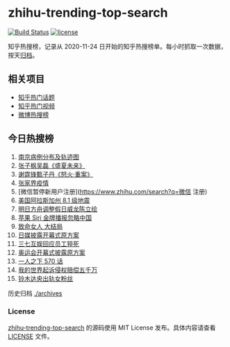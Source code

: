 # zhihu-trending-top-search

[![Build Status](https://github.com/justjavac/zhihu-trending-top-search/workflows/ci/badge.svg?branch=main)](https://github.com/justjavac/zhihu-trending-top-search/actions)
[![license](https://img.shields.io/github/license/justjavac/zhihu-trending-top-search)](https://github.com/justjavac/zhihu-trending-top-search/blob/main/LICENSE)

知乎热搜榜，记录从 2020-11-24 日开始的知乎热搜榜单。每小时抓取一次数据，按天[归档](./archives)。

## 相关项目

- [知乎热门话题](https://github.com/justjavac/zhihu-trending-hot-questions)
- [知乎热门视频](https://github.com/justjavac/zhihu-trending-hot-video)
- [微博热搜榜](https://github.com/justjavac/weibo-trending-hot-search)

## 今日热搜榜

<!-- BEGIN -->
<!-- 最后更新时间 Sat Jul 31 2021 10:26:39 GMT+0800 (China Standard Time) -->

1. [南京病例分布及轨迹图](https://www.zhihu.com/search?q=南京疫情)
1. [张子枫吴磊《盛夏未来》](https://www.zhihu.com/search?q=盛夏未来)
1. [谢霆锋甄子丹《怒火·重案》](https://www.zhihu.com/search?q=怒火重案)
1. [张家界疫情](https://www.zhihu.com/search?q=张家界)
1. [微信暂停新用户注册](https://www.zhihu.com/search?q=微信 注册)
1. [美国阿拉斯加州 8.1 级地震](https://www.zhihu.com/search?q=美国地震)
1. [明日方舟调整假日威龙陈立绘](https://www.zhihu.com/search?q=明日方舟)
1. [苹果 Siri 金牌播报忽略中国](https://www.zhihu.com/search?q=Siri)
1. [致命女人 大结局](https://www.zhihu.com/search?q=致命女人)
1. [日媒披露开幕式原方案](https://www.zhihu.com/search?q=奥运会开幕式)
1. [三七互娱回应员工猝死](https://www.zhihu.com/search?q=三七互娱)
1. [奥运会开幕式披露原方案](https://www.zhihu.com/search?q=任天堂)
1. [一人之下 570 话](https://www.zhihu.com/search?q=一人之下)
1. [我的世界起诉侵权赔偿五千万](https://www.zhihu.com/search?q=我的世界)
1. [铃木达央出轨女粉丝](https://www.zhihu.com/search?q=铃木达央)

<!-- END -->

历史归档 [./archives](./archives)

### License

[zhihu-trending-top-search](https://github.com/justjavac/zhihu-trending-top-search)
的源码使用 MIT License 发布。具体内容请查看 [LICENSE](./LICENSE) 文件。
